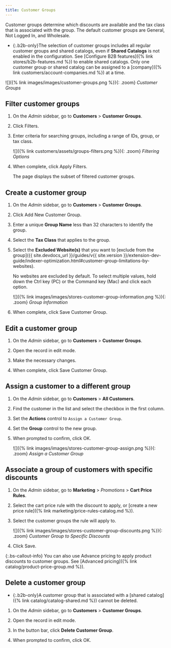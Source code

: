 ```yaml
---
title: Customer Groups
---
```


Customer groups determine which discounts are available and the tax class that is associated with the group. The default customer groups are General, Not Logged In, and Wholesale.

- {:.b2b-only}The selection of customer groups includes all regular customer groups and shared catalogs, even if **Shared Catalogs** is not enabled in the configuration. See [Configure B2B features]({% link stores/b2b-features.md %}) to enable shared catalogs. Only one customer group or shared catalog can be assigned to a [company]({% link customers/account-companies.md %}) at a time.

![]({% link images/images/customer-groups.png %}){: .zoom}
_Customer Groups_

## Filter customer groups

1. On the _Admin_ sidebar, go to **Customers** > **Customer Groups**.

1. Click <span class="btn">Filters</span>.

1. Enter criteria for searching groups, including a range of IDs, group, or tax class.

   ![]({% link customers/assets/groups-filters.png %}){: .zoom}
   _Filtering Options_

1. When complete, click <span class="btn">Apply Filters</span>.

   The page displays the subset of filtered customer groups.

## Create a customer group

1. On the _Admin_ sidebar, go to **Customers** > **Customer Groups**.

1. Click <span class="btn">Add New Customer Group</span>.

1. Enter a unique **Group Name** less than 32 characters to identify the group.

1. Select the **Tax Class** that applies to the group.

1. Select the **Excluded Website(s)** that you want to [exclude from the group]({{ site.devdocs_url }}/guides/v{{ site.version }}/extension-dev-guide/indexer-optimization.html#customer-group-limitations-by-websites).

   No websites are excluded by default. To select multiple values, hold down the Ctrl key (PC) or the Command key (Mac) and click each option.

   ![]({% link images/images/stores-customer-group-information.png %}){: .zoom}
   _Group Information_

1. When complete, click <span class="btn">Save Customer Group</span>.

## Edit a customer group

1. On the _Admin_ sidebar, go to **Customers** > **Customer Groups**.

1. Open the record in edit mode.

1. Make the necessary changes.

1. When complete, click <span class="btn">Save Customer Group</span>.

## Assign a customer to a different group

1. On the _Admin_ sidebar, go to **Customers** > **All Customers**.

1. Find the customer in the list and select the checkbox in the first column.

1. Set the **Actions** control to `Assign a Customer Group`.

1. Set the **Group** control to the new group.

1. When prompted to confirm, click <span class="btn">OK</span>.

   ![]({% link images/images/stores-customer-group-assign.png %}){: .zoom}
   _Assign a Customer Group_

## Associate a group of customers with specific discounts

1. On the _Admin_ sidebar, go to **Marketing** > _Promotions_ > **Cart Price Rules**.

1. Select the cart price rule with the discount to apply, or [create a new price rule]({% link marketing/price-rules-catalog.md %}).

1. Select the customer groups the rule will apply to.

   ![]({% link images/images/stores-customer-group-discounts.png %}){: .zoom}
   _Customer Group to Specific Discounts_

1. Click <span class="btn">Save</span>.

{:.bs-callout-info}
You can also use Advance pricing to apply product discounts to customer groups. See [Advanced pricing]({% link catalog/product-price-group.md %}).

## Delete a customer group

- {:.b2b-only}A customer group that is associated with a [shared catalog]({% link catalog/catalog-shared.md %}) cannot be deleted.

1. On the _Admin_ sidebar, go to **Customers** > **Customer Groups**.

1. Open the record in edit mode.

1. In the button bar, click **Delete Customer Group**.

1. When prompted to confirm, click <span class="btn">OK</span>.
